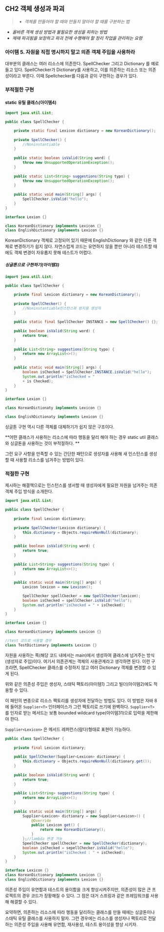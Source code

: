 ## CH2 객체 생성과 파괴
> +  _객체를 만들어야 할 때와 만들지 말아야 할 때를 구분하는 법_
+ _올바른 객체 생성 방법과 불필요한 생성을 피하는 방법_
+ _제때 파괴됨을 보장하고 파괴 전에 수행해야 할 정리 작업을 관리하는 요령_

### 아이템 5. 자원을 직접 명시하지 말고 의존 객체 주입을 사용하라
대부분의 클래스는 여러 리소스에 의존한다. SpellChecker 그리고 Dictionary 를 예로 들고 있다. SpellChecker가 Dictionary를 사용하고, 이를 의존하는 리소스 또는 의존성이라고 부른다. 이때 Spellchecker를 다음과 같이 구현하는 경우가 있다.

### 부적절한 구현
#### static 유틸 클래스(아이템4)
```java
import java.util.List;

public class SpellChecker {

	private static final Lexicon dictionary = new KoreanDictionary();
    
    private SpellChecker() {
    	//Noninstantiable
    }
    
    public static boolean isValid(String word) {
    	throw new UnsupportedOperationException();
	}
    
    public static List<String> suggestions(String typo) {
    	throw new UnsupportedOperationException();
    }
    
    public static void main(String[] args) {
    	SpellChecker.isValid("hello");
    }
}

interface Lexion {}

class KoreanDictionary implements Lexicon {}
class EnglishDictionary implements Lexicon {}
```
KoreanDictionary 객체로 고정되어 있기 때문에 EnglishDictionary 와 같은 다른 객체로 변경하기가 쉽지 않다. 자연스럽게 코드는 유연하지 않을 뿐만 아니라 테스트할 때에도 객체 변경이 자유롭지 못해 테스트가 어렵다.

##### 싱글톤으로 구현하기(아이템3)
```java
import java.util.List;

public class SpellChecker {

	private final Lexicon dictionary = new KoreanDictionary();
    
    private SpellChecker() {
    	//Noninstantiable인스턴스화 방지용 생성자
    }
    
    public static final SpellChecker INSTANCE = new SpellChecker() {};
    
    public boolean isValid(String word) {
    	return true;
	}
    
    public List<String> suggestions(String typo) {
    	return new ArrayList<>();
    }
    
    public static void main(String[] args) {
    	boolean isChecked = SpellChecker.INSTANCE.isValid("hello");
        System.out.println("isChecked = " 
        + is Checked);
    }
}

interface Lexion {}

class KoreanDictionaty implements Lexicon {}

class EnglishDictionaty implements Lexicon {}

```
싱글톤 구현 역시 다른 객체를 대체하기가 쉽지 않은 구조이다. 

**어떤 클래스가 사용하는 리소스에 따라 행동을 달리 해야 하는 경우 static util 클래스와 싱글톤을 사용하는 것이 부적절하다. **

그런 요구 사항을 만족할 수 있는 간단한 패턴으로 생성자를 사용해 새 인스턴스를 생성할 때 사용할 리소스를 넘겨주는 방법이 있다.

### 적절한 구현
제시하는 해결책으로는 인스턴스를 생서할 때 생성자에게 필요한 자원을 넘겨주는 의존 객체 주입 방식을 소개한다. 

```java
import java.util.List;

public class SpellChecker {
	
	private final Lexicon dictionary;
    
    private SpellChecker(Lexicon dictionary) {
    	this.dictionary = Objects.requireNonNull(dictionary);
    }
    
    public boolean isValid(String word) {
    	return true;
	}
    
    public List<String> suggestions(String typo) {
    	return new ArrayList<>();
    }
    
    public static void main(String[] args) {
    	Lexicon lexicon = new Lexicon();

        SpellChecker spellCkecker = new SpellChecker(lexicon);
        boolean isChecked = spellChecker.isValid("hello");
        System.out.println("isChecked = " + isChecked);
    }
}

interface Lexion {}

class KoreanDictionary implements Lexicon {}

//test 코드로 사용할 경우
class TestDictionary implements Lexicon {}

```
자원을 사용하는 쪽(해당 코드 내에서는 main)에서 생성하여 클래스에 넘겨주는 방식(생성자로 주입)이다. 여기서 의존관계는 객체의 사용관계라고 생각하면 된다. 이런 구조라면, SpellChecker 클래스를 수정하지 않고 여러 Dictionary 객체를 변경할 수 있게 된다.

위와 같은 의존성 주입은 생성자, 스태틱 팩토리(아이템1) 그리고 빌더(아이템2)에도 적용할 수 있다.

이 패턴의 변종으로 리소스 팩토리를 생성자에 전달하는 방법도 있다. 이 방법은 자바 8에 들어온 ``Supplier<T>`` 인터페이스가 그런 팩토리로 쓰기에 완벽하다. ``Supplier<T>`` 를 인자로 받는 메서드는 보통 bounded wildcard type(아이템31)으로 입력을 제한해야 한다.

``Supplier<Lexicon>`` 은 메서드 레퍼런스(람다)형태로 표현이 가능하다. 


```java
public class SpellChecker {
	
    private final Lexicon dictionary;
    
    public SpellChecker(Supplier<Lexicon> dictionary) {
    	this.dictionary = Objects.requireNonNull(dictionary.get());
    }
    
    public boolean isValid(String word) {
    	return true;
    }
    
    public List<String> suggestions(String typo) {
    	return new ArrayList<>();
    }
    
    public static void main(String[] args) {
    	Supplier<Lexicon> dictionary = new Supplier<Lexicon>() {
        	@Override
            public Lexicon get() {
            	return new KoreanDictionary();
            }
        };//lambda 변경 가능
        SpeelChecker spellChecker = new SpellChecker(dictionary);
        boolean isChecked = sepellChecker.isValid("hello");
        System.out.println("isChecked : " + isChecked);
    }
}

interface Lexicon {}
class KoreanDictionary implements Lexicon {}
class EnglishDictionary implements Lexicon {}
```


의존성 주입이 유연함과 테스트의 용이함을 크게 향상시켜주지만, 의존성이 많은 큰 프로젝트의 경우 코드가 장황해질 수 있다. 그 점은 대거 스프링과 같은 프레임워크를 사용해 해결할 수 있다.
  
요약하면, 의존하는 리소스에 따라 행동을 달리하는 클래스를 만들 때에는 싱글톤이나 스태틱 유틸 클래스를 사용하지 말자. 그런 경우에는 리소스를 생성자나 팩토리로 전달하는 의존성 주입을 사용해 유연함, 재사용성, 테스트 용이성을 향상 시키자.


